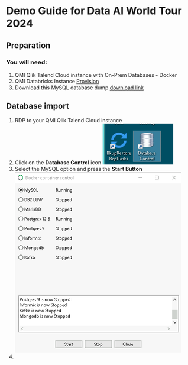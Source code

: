 # Demo Guide for Data AI World Tour 2024

## Preparation

### You will need:

1. QMI Qlik Talend Cloud instance with On-Prem Databases - Docker
2. QMI Databricks Instance [Provision](Provision/1-QMI-Databricks.md)
3. Download this MySQL database dump [download link](databasedump/dump-movies)

## Database import

1. RDP to your QMI Qlik Talend Cloud instance
2. Click on the **Database Control** icon
![image info](img/QMI003.png)
3. Select the MySQL option and press the **Start Button**
![image info](img/QMI004.png)
4. 